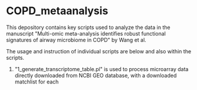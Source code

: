 # COPD_metaanalysis

This depository contains key scripts used to analyze the data in the manuscript "Multi-omic meta-analysis identifies robust functional signatures of airway microbiome in COPD" by Wang et al.

The usage and instruction of individual scripts are below and also within the scripts.

1. "1_generate_transcriptome_table.pl" is used to process microarray data directly downloaded from NCBI GEO database, with a downloaded matchlist for each

